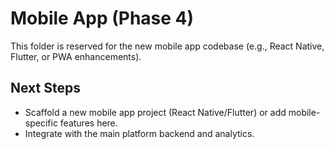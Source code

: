 # Mobile App (Phase 4)

This folder is reserved for the new mobile app codebase (e.g., React Native, Flutter, or PWA enhancements).

## Next Steps
- Scaffold a new mobile app project (React Native/Flutter) or add mobile-specific features here.
- Integrate with the main platform backend and analytics.
